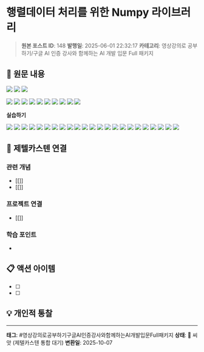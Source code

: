 # 행렬데이터 처리를 위한 Numpy 라이브러리

> **원본 포스트 ID**: 148
> **발행일**: 2025-06-01 22:32:17
> **카테고리**: 영상강의로 공부하기/구글 AI 인증 강사와 함께하는 AI 개발 입문 Full 패키지

## 📝 원문 내용

![](./img/148_img.png) ![](./img/148_img_1.png) ![](./img/148_img_2.png)

![](./img/148_img_3.png) ![](./img/148_img_4.png) ![](./img/148_img_5.png) ![](./img/148_img_6.png) ![](./img/148_img_7.png) ![](./img/148_img_8.png) ![](./img/148_img_9.png) ![](./img/148_img_10.png) ![](./img/148_img_11.png) ![](./img/148_img_12.png)

**실습하기**

![](./img/148_img_13.png) ![](./img/148_img_14.png) ![](./img/148_img_15.png) ![](./img/148_img_16.png) ![](./img/148_img_17.png) ![](./img/148_img_18.png) ![](./img/148_img_19.png) ![](./img/148_img_20.png) ![](./img/148_img_21.png) ![](./img/148_img_22.png) ![](./img/148_img_23.png) ![](./img/148_img_24.png) ![](./img/148_img_25.png) ![](./img/148_img_26.png) ![](./img/148_img_27.png) ![](./img/148_img_28.png) ![](./img/148_img_29.png) ![](./img/148_img_30.png) ![](./img/148_img_31.png) ![](./img/148_img_32.png) ![](./img/148_img_33.png) ![](./img/148_img_34.png) ![](./img/148_img_35.png)


## 🔗 제텔카스텐 연결

### 관련 개념
- [[]]
- [[]]

### 프로젝트 연결
- [[]]

### 학습 포인트
-

## 📋 액션 아이템
- [ ]
- [ ]

## 💡 개인적 통찰



---

**태그**: #영상강의로공부하기구글AI인증강사와함께하는AI개발입문Full패키지
**상태**: 🌱 씨앗 (제텔카스텐 통합 대기)
**변환일**: 2025-10-07
